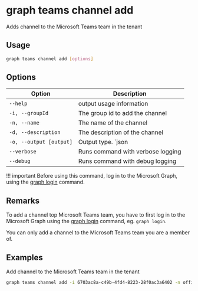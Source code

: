 # graph teams channel add

Adds channel to the Microsoft Teams team in the tenant

## Usage

```sh
graph teams channel add [options]
```

## Options

Option|Description
------|-----------
`--help`|output usage information
`-i, --groupId`|The group id to add the channel
`-n, --name`|The name of the channel
`-d, --description`|The description of the channel
`-o, --output [output]`|Output type. `json|text`. Default `text`
`--verbose`|Runs command with verbose logging
`--debug`|Runs command with debug logging

!!! important
    Before using this command, log in to the Microsoft Graph, using the [graph login](../login.md) command.

## Remarks

To add a channel top Microsoft Teams team, you have to first log in to the Microsoft Graph using the [graph login](../login.md) command, eg. `graph login`.

You can only add a channel to the Microsoft Teams team you are a member of.

## Examples

Add channel to the Microsoft Teams team in the tenant

```sh
graph teams channel add -i 6703ac8a-c49b-4fd4-8223-28f0ac3a6402 -n office365cli -d development
```